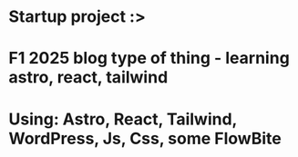# Startup project :>
# F1 2025 blog type of thing - learning astro, react, tailwind 
# Using: Astro, React, Tailwind, WordPress, Js, Css, some FlowBite
